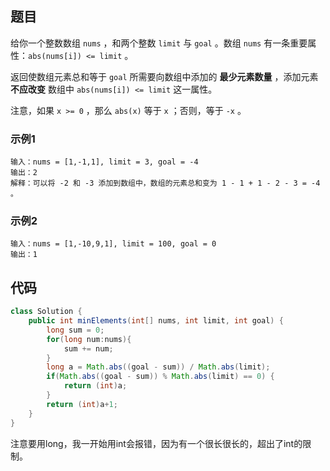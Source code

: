 ## 题目

给你一个整数数组 `nums` ，和两个整数 `limit` 与 `goal` 。数组 `nums` 有一条重要属性：`abs(nums[i]) <= limit` 。

返回使数组元素总和等于 `goal` 所需要向数组中添加的 **最少元素数量** ，添加元素 **不应改变** 数组中 `abs(nums[i]) <= limit` 这一属性。

注意，如果 `x >= 0` ，那么 `abs(x)` 等于 `x` ；否则，等于 `-x` 。



### 示例1

```
输入：nums = [1,-1,1], limit = 3, goal = -4
输出：2
解释：可以将 -2 和 -3 添加到数组中，数组的元素总和变为 1 - 1 + 1 - 2 - 3 = -4 。
```



### 示例2

```
输入：nums = [1,-10,9,1], limit = 100, goal = 0
输出：1
```



## 代码

```java
class Solution {
    public int minElements(int[] nums, int limit, int goal) {
        long sum = 0;
        for(long num:nums){
            sum += num;
        }
        long a = Math.abs((goal - sum)) / Math.abs(limit);
        if(Math.abs((goal - sum)) % Math.abs(limit) == 0) {
            return (int)a;
        }
        return (int)a+1;
    }
}
```

注意要用long，我一开始用int会报错，因为有一个很长很长的，超出了int的限制。